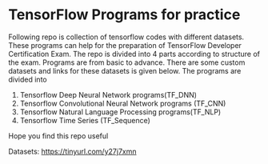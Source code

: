 # TensorFlow Programs for practice
Following repo is collection of tensorflow codes with different datasets. These programs can help for the preparation of TensorFlow Developer Certification Exam. The repo is divided into 4 parts according to structure of the exam. Programs are from basic to advance. There are some custom datasets and links for these datasets is given below. The programs are divided into 
1. Tensorflow Deep Neural Network programs(TF_DNN)
2. Tensorflow Convolutional Neural Network programs (TF_CNN) 
3. Tensorflow Natural Language Processing programs(TF_NLP)
4. Tensorflow Time Series (TF_Sequence)

Hope you find this repo useful

Datasets: https://tinyurl.com/y27j7xmn